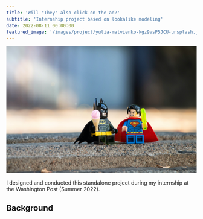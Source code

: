 ```yaml
---
title: 'Will "They" also click on the ad?'
subtitle: 'Internship project based on lookalike modeling'
date: 2022-08-11 00:00:00
featured_image: '/images/project/yulia-matvienko-kgz9vsP5JCU-unsplash.jpg'
---
```


![](/images/project/yulia-matvienko-kgz9vsP5JCU-unsplash.jpg)

I designed and conducted this standalone project during my internship at the Washington Post (Summer 2022). 

## Background

